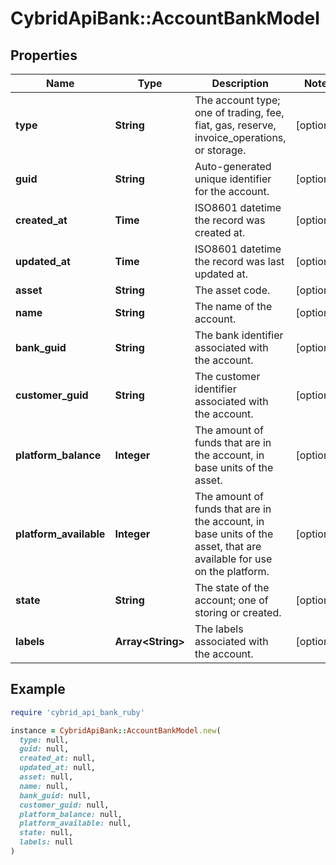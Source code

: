 # CybridApiBank::AccountBankModel

## Properties

| Name | Type | Description | Notes |
| ---- | ---- | ----------- | ----- |
| **type** | **String** | The account type; one of trading, fee, fiat, gas, reserve, invoice_operations, or storage. | [optional] |
| **guid** | **String** | Auto-generated unique identifier for the account. | [optional] |
| **created_at** | **Time** | ISO8601 datetime the record was created at. | [optional] |
| **updated_at** | **Time** | ISO8601 datetime the record was last updated at. | [optional] |
| **asset** | **String** | The asset code. | [optional] |
| **name** | **String** | The name of the account. | [optional] |
| **bank_guid** | **String** | The bank identifier associated with the account. | [optional] |
| **customer_guid** | **String** | The customer identifier associated with the account. | [optional] |
| **platform_balance** | **Integer** | The amount of funds that are in the account, in base units of the asset. | [optional] |
| **platform_available** | **Integer** | The amount of funds that are in the account, in base units of the asset, that are available for use on the platform. | [optional] |
| **state** | **String** | The state of the account; one of storing or created. | [optional] |
| **labels** | **Array&lt;String&gt;** | The labels associated with the account. | [optional] |

## Example

```ruby
require 'cybrid_api_bank_ruby'

instance = CybridApiBank::AccountBankModel.new(
  type: null,
  guid: null,
  created_at: null,
  updated_at: null,
  asset: null,
  name: null,
  bank_guid: null,
  customer_guid: null,
  platform_balance: null,
  platform_available: null,
  state: null,
  labels: null
)
```

